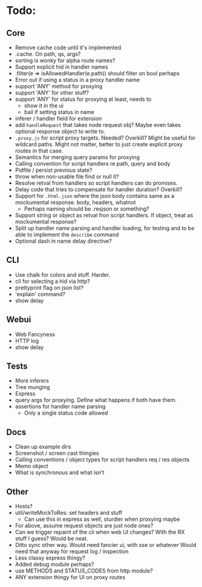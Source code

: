 # Todo:

## Core 

- Remove cache code until it's implemented
- .cache. On path, qs, args?
- sorting is wonky for alpha route names?
- Support explicit hid in handler names
- .filter(e => isAllowedHandler(e.path)) should filter on bool perhaps
- Error out if using a status in a proxy handler name
- support 'ANY' method for proxying
- support 'ANY' for other stuff?
- support 'ANY' for status for proxying at least, needs to
  - show it in the ui
  - bail if setting status in name
- inferer / handler field for extension
- add `handleRequest` that takes node request obj? Maybe even takes
  optional response object to write to.
- `.proxy.js` for script proxy targets. Needed? Overkill? Might be useful
  for wildcard paths. Might not matter, better to just create explicit
  proxy routes in that case.
- Semantics for merging query params for proxying
- Calling convention for script handlers re path, query and body
- Pidfile / persist previous state?
- throw when non-usable file find or null it?
- Resolve retval from handlers so script handlers can do promises.
- Delay code that tries to compensate for handler duration? Overkill?
- Support for `.html.json` where the json body contains same as a
  mockumental response. body, headers, whatnot
  - Perhaps naming should be .resjson or something? 
- Support string or object as retval fron script handlers. If object, treat
  as mockumental response?
- Split up handler name parsing and handler loading, for testing and
  to be able to implement the `describe` command
- Optional dash in name delay directive?


## CLI

- Use chalk for colors and stuff. Harder.
- cli for selecting a hid via http?
- prettyprint flag on json list?
- 'explain' command?
- show delay


## Webui

- Web Fancyness
- HTTP log
- show delay


## Tests

- More inferers
- Tree munging
- Express
- query args for proxying. Define what happens if both have them.
- assertions for handler name parsing
  - Only a single status code allowed


## Docs

- Clean up example dirs
- Screenshot / screen cast thingies
- Calling conventions / object types for script handlers req / res objects
- Memo object
- What is synchronous and what isn't


## Other

- Hosts?
- util/writeMockToRes: set headers and stuff
  - Can use this in express as well, sturdier when proxying maybe
- For above, assume request objects are just node ones?
- Can we trigger repaint of the cli when web UI changes? With the RX
  stuff I guess? Would be neat.
- Ditto sync other way. Would need fancier ui, with sse or whatever
  Would need that anyway for request log / inspection
- Less classy express thingy?
- Added debug module perhaps?
- use METHODS and STATUS_CODES from http module?
- ANY extension thingy for UI on proxy routes
